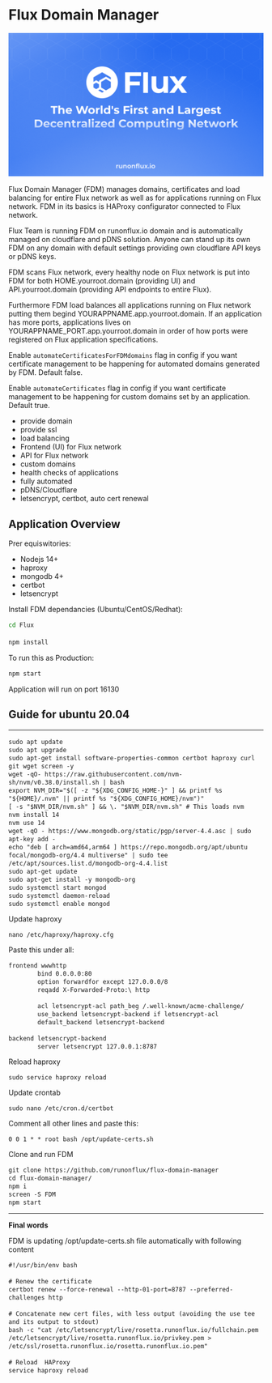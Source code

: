 # Flux Domain Manager

![Flux.png](https://raw.githubusercontent.com/RunOnFlux/flux/master/flux_banner.png)

Flux Domain Manager (FDM) manages domains, certificates and load balancing for entire Flux network as well as for applications running on Flux network. FDM in its basics is HAProxy configurator connected to Flux network.

Flux Team is running FDM on runonflux.io domain and is automatically managed on cloudflare and pDNS solution. Anyone can stand up its own FDM on any domain with default settings providing own cloudflare API keys or pDNS keys.

FDM scans Flux network, every healthy node on Flux network is put into FDM for both HOME.yourroot.domain (providing UI) and API.yourroot.domain (providing API endpoints to entire Flux).

Furthermore FDM load balances all applications running on Flux network putting them begind YOURAPPNAME.app.yourroot.domain. If an application has more ports, applications lives on YOURAPPNAME_PORT.app.yourroot.domain in order of how ports were registered on Flux application specifications.

Enable `automateCertificatesForFDMdomains` flag in config if you want certificate management to be happening for automated domains generated by FDM. Default false.

Enable `automateCertificates` flag in config if you want certificate management to be happening for custom domains set by an application. Default true.

-   provide domain
-   provide ssl
-   load balancing
-   Frontend (UI) for Flux network
-   API for Flux network
-   custom domains
-   health checks of applications
-   fully automated
-   pDNS/Cloudflare
-   letsencrypt, certbot, auto cert renewal

## Application Overview

Prer equiswitories: 
- Nodejs 14+
- haproxy
- mongodb 4+
- certbot
- letsencrypt


Install FDM dependancies (Ubuntu/CentOS/Redhat):

```bash
cd Flux

npm install
```

To run this as Production:

```bash
npm start
```

Application will run on port 16130

## Guide for ubuntu 20.04

* * *

    sudo apt update
    sudo apt upgrade
    sudo apt-get install software-properties-common certbot haproxy curl git wget screen -y
    wget -qO- https://raw.githubusercontent.com/nvm-sh/nvm/v0.38.0/install.sh | bash
    export NVM_DIR="$([ -z "${XDG_CONFIG_HOME-}" ] && printf %s "${HOME}/.nvm" || printf %s "${XDG_CONFIG_HOME}/nvm")"
    [ -s "$NVM_DIR/nvm.sh" ] && \. "$NVM_DIR/nvm.sh" # This loads nvm
    nvm install 14
    nvm use 14
    wget -qO - https://www.mongodb.org/static/pgp/server-4.4.asc | sudo apt-key add -
    echo "deb [ arch=amd64,arm64 ] https://repo.mongodb.org/apt/ubuntu focal/mongodb-org/4.4 multiverse" | sudo tee /etc/apt/sources.list.d/mongodb-org-4.4.list
    sudo apt-get update
    sudo apt-get install -y mongodb-org
    sudo systemctl start mongod
    sudo systemctl daemon-reload
    sudo systemctl enable mongod

Update haproxy

    nano /etc/haproxy/haproxy.cfg

Paste this under all:

    frontend wwwhttp
            bind 0.0.0.0:80
            option forwardfor except 127.0.0.0/8
            reqadd X-Forwarded-Proto:\ http

            acl letsencrypt-acl path_beg /.well-known/acme-challenge/
            use_backend letsencrypt-backend if letsencrypt-acl
            default_backend letsencrypt-backend

    backend letsencrypt-backend
            server letsencrypt 127.0.0.1:8787

Reload haproxy

    sudo service haproxy reload

Update crontab

    sudo nano /etc/cron.d/certbot

Comment all other lines and paste this:

    0 0 1 * * root bash /opt/update-certs.sh

Clone and run FDM

    git clone https://github.com/runonflux/flux-domain-manager
    cd flux-domain-manager/
    npm i
    screen -S FDM
    npm start

* * *

**Final words**

FDM is updating /opt/update-certs.sh file automatically with following content

    #!/usr/bin/env bash

    # Renew the certificate
    certbot renew --force-renewal --http-01-port=8787 --preferred-challenges http

    # Concatenate new cert files, with less output (avoiding the use tee and its output to stdout)
    bash -c "cat /etc/letsencrypt/live/rosetta.runonflux.io/fullchain.pem /etc/letsencrypt/live/rosetta.runonflux.io/privkey.pem > /etc/ssl/rosetta.runonflux.io/rosetta.runonflux.io.pem"

    # Reload  HAProxy
    service haproxy reload
